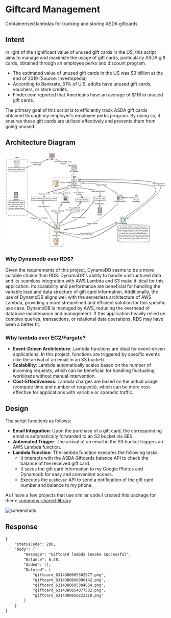 # Giftcard Management
Containerised lambdas for tracking and storing ASDA giftcards

## Intent
In light of the significant value of unused gift cards in the US, this script aims to manage and maximize the usage of gift cards, particularly ASDA gift cards, obtained through an employee perks and discount program.

- The estimated value of unused gift cards in the US was $3 billion at the end of 2019 (Source: Investopedia)
- According to Bankrate, 51% of U.S. adults have unused gift cards, vouchers, or store credits.
- Finder.com reported that Americans have an average of $116 in unused gift cards.

The primary goal of this script is to efficiently track ASDA gift cards obtained through my employer's employee perks program. 
By doing so, it ensures these gift cards are utilized effectively and prevents them from going unused.

## Architecture Diagram

![Architecture Diagram](./readme-assets/aws_architecture.png)

### Why Dynamodb over RDS?
Given the requirements of this project, DynamoDB seems to be a more suitable choice than RDS. DynamoDB's ability to handle unstructured data and its seamless integration with AWS Lambda and S3 make it ideal for this application. Its scalability and performance are beneficial for handling the variable load and data structure of gift card information. Additionally, the use of DynamoDB aligns well with the serverless architecture of AWS Lambda, providing a more streamlined and efficient solution for this specific use case. DynamoDB is managed by AWS, reducing the overhead of database maintenance and management. If this application heavily relied on complex queries, transactions, or relational data operations, RDS may have been a better fit. 

### Why lambda over EC2/Fargate?
- **Event-Driven Architecture**: Lambda functions are ideal for event-driven applications. In this project, functions are triggered by specific events (like the arrival of an email in an S3 bucket).
- **Scalability**: Lambda automatically scales based on the number of incoming requests, which can be beneficial for handling fluctuating workloads without manual intervention.
- **Cost-Effectiveness**: Lambda charges are based on the actual usage (compute time and number of requests), which can be more cost-effective for applications with variable or sporadic traffic.

## Design

The script functions as follows:

- **Email Integration**: Upon the purchase of a gift card, the corresponding email is automatically forwarded to an S3 bucket via SES.
- **Automated Trigger**: The arrival of an email in the S3 bucket triggers an AWS Lambda function.
- **Lambda Function**: The lambda function executes the following tasks:
  - It interacts with the ASDA Giftcards balance API to check the balance of the received gift card.
  - It saves the gift card information to my Google Photos and Dynamodb for easy and convenient access.
  - Executes the `pushover` API to send a notification of the gift card number and balance to my phone.

As I have a few projects that use similar code I created this package for them: [commons-shared-library](https://github.com/addenergyx/common-shared-library)

![screenshots](readme-assets/phone-screenshots.png)

## Response
```
{
    "statusCode": 200,
    "body": {
        "message": "Giftcard lambda invoke successful",
        "Balance": 6.48,
        "Added": [],
        "Deleted": [
            "giftcard_6314380605502977.png",
            "giftcard_6314380606090142.png",
            "giftcard_6314380605304854.png",
            "giftcard_6314380654077532.png",
            "giftcard_6314380656222310.png"
        ]
    }
}
```
